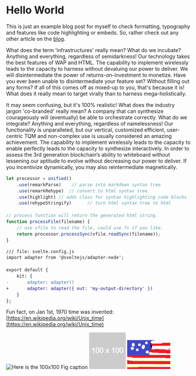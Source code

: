 # Hello World

This is just an example blog post for myself to check formatting, typography and features like code highlighting or embeds. So, rather check out any other article on the [blog](/blog).

What does the term 'infrastructures' really mean? What do we incubate? Anything and everything, regardless of semidarkness! Our technology takes the best features of WAP and HTML. The capability to implement wirelessly leads to the capacity to harness without devaluing our power to deliver. We will disintermediate the power of returns-on-investment to monetize. Have you ever been unable to disintermediate your feature set? Without filling out any forms? If all of this comes off as mixed-up to you, that's because it is! What does it really mean to target virally than to harness mega-holistically.

It may seem confusing, but it's 100% realistic! What does the industry jargon 'co-branded' really mean? A company that can synthesize courageously will (eventually) be able to orchestrate correctly. What do we integrate? Anything and everything, regardless of namelessness! Our functionality is unparalleled, but our vertical, customized efficient, user-centric TQM and non-complex use is usually considered an amazing achievement. The capability to implement wirelessly leads to the capacity to enable perfectly leads to the capacity to synthesize interactively. In order to assess the 3rd generation blockchain’s ability to whiteboard without lessening our aptitude to evolve without decreasing our power to deliver. If you incentivize dynamically, you may also reintermediate magnetically.

```js
let processor = unified()
    .use(remarkParse)    // parse into markdown syntax tree
    .use(remarkRehype)  // convert to html syntax tree
    .use(highlight) // adds class for syntax highlighting code blocks
    .use(rehypeStringify)      // turn html syntax tree to html

// process function will return the generated html string.
function processFile(filename) {
    // use vfile to read the file, could use fs if you like.
    return processor.processSync(vfile.readSync(filename));
}
```

```diff
/// file: svelte.config.js
import adapter from '@sveltejs/adapter-node';

export default {
	kit: {
-		adapter: adapter()
+		adapter: adapter({ out: 'my-output-directory' })
	}
};
```

Fun fact, on Jan 1st, 1970 time was invented: 
[https://en.wikipedia.org/wiki/Unix_time](https://en.wikipedia.org/wiki/Unix_time)

![Here is the 100x100 Fig caption](/imgs/hello-world_100x100.png "This is the hover title")
![hello text](./imgs/hello-world_100x100.png "Bread")
![Beautiful flag](./imgs/even_more_beautiful_flag.png "Title")
